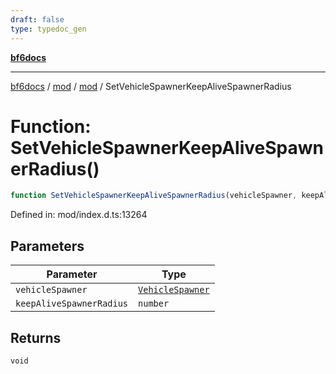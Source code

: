 ```yaml
---
draft: false
type: typedoc_gen
---
```


[**bf6docs**](../../../_index.md)

***

[bf6docs](../../../_index.md) / [mod](../../_index.md) / [mod](../_index.md) / SetVehicleSpawnerKeepAliveSpawnerRadius

# Function: SetVehicleSpawnerKeepAliveSpawnerRadius()

```ts
function SetVehicleSpawnerKeepAliveSpawnerRadius(vehicleSpawner, keepAliveSpawnerRadius): void;
```

Defined in: mod/index.d.ts:13264

## Parameters

| Parameter | Type |
| ------ | ------ |
| `vehicleSpawner` | [`VehicleSpawner`](../VehicleSpawner/_index.md) |
| `keepAliveSpawnerRadius` | `number` |

## Returns

`void`

